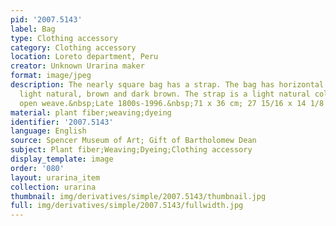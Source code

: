 ```yaml
---
pid: '2007.5143'
label: Bag
type: Clothing accessory
category: Clothing accessory
location: Loreto department, Peru
creator: Unknown Urarina maker
format: image/jpeg
description: The nearly square bag has a strap. The bag has horizontal stripes in
  light natural, brown and dark brown. The strap is a light natural color with an
  open weave.&nbsp;Late 1800s-1996.&nbsp;71 x 36 cm; 27 15/16 x 14 1/8 in
material: plant fiber;weaving;dyeing
identifier: '2007.5143'
language: English
source: Spencer Museum of Art; Gift of Bartholomew Dean
subject: Plant fiber;Weaving;Dyeing;Clothing accessory
display_template: image
order: '080'
layout: urarina_item
collection: urarina
thumbnail: img/derivatives/simple/2007.5143/thumbnail.jpg
full: img/derivatives/simple/2007.5143/fullwidth.jpg
---
```

